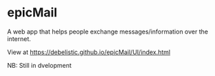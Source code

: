 # epicMail
A web app that helps people exchange messages/information over the internet.

View at https://debelistic.github.io/epicMail/UI/index.html

NB: Still in dvelopment